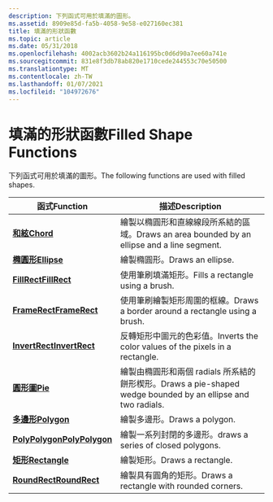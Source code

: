 ```yaml
---
description: 下列函式可用於填滿的圖形。
ms.assetid: 8909e85d-fa5b-4058-9e58-e027160ec381
title: 填滿的形狀函數
ms.topic: article
ms.date: 05/31/2018
ms.openlocfilehash: 4002acb3602b24a116195bc0d6d90a7ee60a741e
ms.sourcegitcommit: 831e8f3db78ab820e1710cede244553c70e50500
ms.translationtype: MT
ms.contentlocale: zh-TW
ms.lasthandoff: 01/07/2021
ms.locfileid: "104972676"
---
```

# <a name="filled-shape-functions"></a><span data-ttu-id="7dcd6-103">填滿的形狀函數</span><span class="sxs-lookup"><span data-stu-id="7dcd6-103">Filled Shape Functions</span></span>

<span data-ttu-id="7dcd6-104">下列函式可用於填滿的圖形。</span><span class="sxs-lookup"><span data-stu-id="7dcd6-104">The following functions are used with filled shapes.</span></span>



| <span data-ttu-id="7dcd6-105">函式</span><span class="sxs-lookup"><span data-stu-id="7dcd6-105">Function</span></span>                           | <span data-ttu-id="7dcd6-106">描述</span><span class="sxs-lookup"><span data-stu-id="7dcd6-106">Description</span></span>                                                     |
|------------------------------------|-----------------------------------------------------------------|
| [<span data-ttu-id="7dcd6-107">**和絃**</span><span class="sxs-lookup"><span data-stu-id="7dcd6-107">**Chord**</span></span>](/windows/desktop/api/Wingdi/nf-wingdi-chord)             | <span data-ttu-id="7dcd6-108">繪製以橢圓形和直線線段所系結的區域。</span><span class="sxs-lookup"><span data-stu-id="7dcd6-108">Draws an area bounded by an ellipse and a line segment.</span></span>         |
| [<span data-ttu-id="7dcd6-109">**橢圓形**</span><span class="sxs-lookup"><span data-stu-id="7dcd6-109">**Ellipse**</span></span>](/windows/desktop/api/Wingdi/nf-wingdi-ellipse)         | <span data-ttu-id="7dcd6-110">繪製橢圓形。</span><span class="sxs-lookup"><span data-stu-id="7dcd6-110">Draws an ellipse.</span></span>                                               |
| [<span data-ttu-id="7dcd6-111">**FillRect**</span><span class="sxs-lookup"><span data-stu-id="7dcd6-111">**FillRect**</span></span>](/windows/desktop/api/Winuser/nf-winuser-fillrect)       | <span data-ttu-id="7dcd6-112">使用筆刷填滿矩形。</span><span class="sxs-lookup"><span data-stu-id="7dcd6-112">Fills a rectangle using a brush.</span></span>                                |
| [<span data-ttu-id="7dcd6-113">**FrameRect**</span><span class="sxs-lookup"><span data-stu-id="7dcd6-113">**FrameRect**</span></span>](/windows/desktop/api/Winuser/nf-winuser-framerect)     | <span data-ttu-id="7dcd6-114">使用筆刷繪製矩形周圍的框線。</span><span class="sxs-lookup"><span data-stu-id="7dcd6-114">Draws a border around a rectangle using a brush.</span></span>                |
| [<span data-ttu-id="7dcd6-115">**InvertRect**</span><span class="sxs-lookup"><span data-stu-id="7dcd6-115">**InvertRect**</span></span>](/windows/desktop/api/Winuser/nf-winuser-invertrect)   | <span data-ttu-id="7dcd6-116">反轉矩形中圖元的色彩值。</span><span class="sxs-lookup"><span data-stu-id="7dcd6-116">Inverts the color values of the pixels in a rectangle.</span></span>          |
| [<span data-ttu-id="7dcd6-117">**圓形圖**</span><span class="sxs-lookup"><span data-stu-id="7dcd6-117">**Pie**</span></span>](/windows/desktop/api/Wingdi/nf-wingdi-pie)                 | <span data-ttu-id="7dcd6-118">繪製由橢圓形和兩個 radials 所系結的餅形楔形。</span><span class="sxs-lookup"><span data-stu-id="7dcd6-118">Draws a pie-shaped wedge bounded by an ellipse and two radials.</span></span> |
| [<span data-ttu-id="7dcd6-119">**多邊形**</span><span class="sxs-lookup"><span data-stu-id="7dcd6-119">**Polygon**</span></span>](/windows/desktop/api/Wingdi/nf-wingdi-polygon)         | <span data-ttu-id="7dcd6-120">繪製多邊形。</span><span class="sxs-lookup"><span data-stu-id="7dcd6-120">Draws a polygon.</span></span>                                                |
| [<span data-ttu-id="7dcd6-121">**PolyPolygon**</span><span class="sxs-lookup"><span data-stu-id="7dcd6-121">**PolyPolygon**</span></span>](/windows/desktop/api/Wingdi/nf-wingdi-polypolygon) | <span data-ttu-id="7dcd6-122">繪製一系列封閉的多邊形。</span><span class="sxs-lookup"><span data-stu-id="7dcd6-122">draws a series of closed polygons.</span></span>                              |
| [<span data-ttu-id="7dcd6-123">**矩形**</span><span class="sxs-lookup"><span data-stu-id="7dcd6-123">**Rectangle**</span></span>](/windows/desktop/api/Wingdi/nf-wingdi-rectangle)     | <span data-ttu-id="7dcd6-124">繪製矩形。</span><span class="sxs-lookup"><span data-stu-id="7dcd6-124">Draws a rectangle.</span></span>                                              |
| [<span data-ttu-id="7dcd6-125">**RoundRect**</span><span class="sxs-lookup"><span data-stu-id="7dcd6-125">**RoundRect**</span></span>](/windows/desktop/api/Wingdi/nf-wingdi-roundrect)     | <span data-ttu-id="7dcd6-126">繪製具有圓角的矩形。</span><span class="sxs-lookup"><span data-stu-id="7dcd6-126">Draws a rectangle with rounded corners.</span></span>                         |



 

 

 



